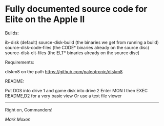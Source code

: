 # Fully documented source code for Elite on the Apple II

Builds:

ib-disk (default)
source-disk-build (the binaries we get from running a build)
source-disk-code-files (the CODE* binaries already on the source disc)
source-disk-elt-files (the ELT* binaries already on the source disc)

Requirements:

diskm8 on the path
https://github.com/paleotronic/diskm8

README:

Put DOS into drive 1 and game disk into drive 2
Enter MON I then EXEC README,D2 for a very basic view
Or use a text file viewer

---

Right on, Commanders!

_Mark Moxon_